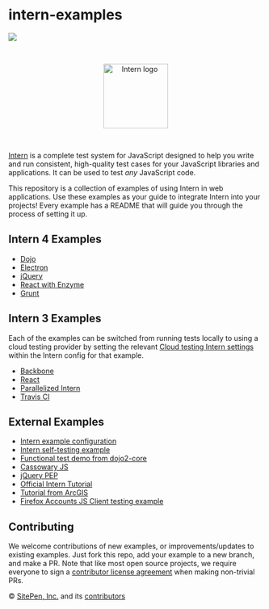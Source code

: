 # intern-examples

<!-- start-github-only -->
![](https://api.travis-ci.org/theintern/intern-examples.svg?branch=master)

<br><p align="center"><img src="https://cdn.rawgit.com/theintern/intern/master/docs/logo.svg" alt="Intern logo" height="128"></p><br>

[Intern](https://github.com/theintern/intern) is a complete test system for JavaScript designed to help you write and run consistent, high-quality test cases for your JavaScript libraries and applications. It can be used to test _any_ JavaScript code.
<!-- end-github-only -->

This repository is a collection of examples of using Intern in web applications. Use these examples as your guide to integrate Intern into your projects! Every example has a README that will guide you through the process of setting it up.

## Intern 4 Examples

* [Dojo](./dojo-example)
* [Electron](./electron-example)
* [jQuery](./jquery-example)
* [React with Enzyme](./react-enzyme-example)
* [Grunt](./grunt-example)

## Intern 3 Examples

Each of the examples can be switched from running tests locally to using a cloud testing provider by setting the relevant [Cloud testing Intern settings](https://theintern.github.io/intern/#hosted-selenium) within the Intern config for that example.

* [Backbone](./backbone-example)
* [React](./react-example)
* [Parallelized Intern](./parallel-example)
* [Travis CI](./travis-ci-example)

## External Examples

* [Intern example configuration](https://github.com/theintern/intern/blob/master/tests/example.intern.js)
* [Intern self-testing example](https://github.com/theintern/intern/blob/master/tests/selftest.intern.js)
* [Functional test demo from dojo2-core](https://github.com/csnover/dojo2-core/tree/master/test/functional)
* [Cassowary JS](https://github.com/slightlyoff/cassowary.js/)
* [jQuery PEP](https://github.com/jquery/PEP/tree/master/tests)
* [Official Intern Tutorial](https://github.com/theintern/intern-tutorial)
* [Tutorial from ArcGIS](https://github.com/stdavis/intern-tutorial-esri-jsapi)
* [Firefox Accounts JS Client testing example](https://github.com/mozilla/fxa-js-client/tree/master/tests)

## Contributing

We welcome contributions of new examples, or improvements/updates to existing examples. Just fork this repo, add your example to a new branch, and make a PR. Note that like most open source projects, we require everyone to sign a [contributor license agreement](https://js.foundation/CLA/) when making non-trivial PRs.

<!-- start-github-only -->
© [SitePen, Inc.](http://sitepen.com) and its [contributors](https://github.com/theintern/intern/graphs/contributors)
<!-- end-github-only -->

